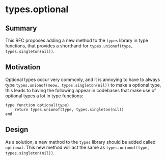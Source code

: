 # types.optional

## Summary

This RFC proposes adding a new method to the `types` library in type functions, that provides a shorthand for `types.unionof(type, types.singleton(nil))`.

## Motivation

Optional types occur very commonly, and it is annoying to have to always type `types.unionof(meow, types.singleton(nil))` to make a optional type, this leads to having the following appear in codebases that make use of optional types a lot in type functions:

```luau
type function optional(type)
	return types.unionof(type, types.singleton(nil))
end
```

## Design

As a solution, a new method to the `types` library should be added called `optional`. This new method will act the same as `types.unionof(type, types.singleton(nil))`.
